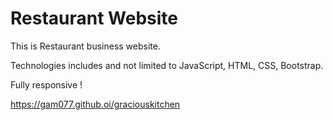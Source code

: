 Restaurant Website
=================

This is  Restaurant business website.

Technologies includes and not limited to  JavaScript, HTML, CSS, Bootstrap.

Fully responsive !


https://gam077.github.oi/graciouskitchen




